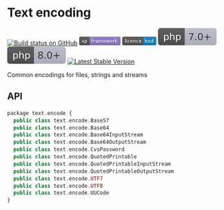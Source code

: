 Text encoding
=============

[![Build status on GitHub](https://github.com/xp-framework/text-encode/workflows/Tests/badge.svg)](https://github.com/xp-framework/text-encode/actions)
[![XP Framework Module](https://raw.githubusercontent.com/xp-framework/web/master/static/xp-framework-badge.png)](https://github.com/xp-framework/core)
[![BSD Licence](https://raw.githubusercontent.com/xp-framework/web/master/static/licence-bsd.png)](https://github.com/xp-framework/core/blob/master/LICENCE.md)
[![Requires PHP 7.0+](https://raw.githubusercontent.com/xp-framework/web/master/static/php-7_0plus.svg)](http://php.net/)
[![Supports PHP 8.0+](https://raw.githubusercontent.com/xp-framework/web/master/static/php-8_0plus.svg)](http://php.net/)
[![Latest Stable Version](https://poser.pugx.org/xp-framework/text-encode/version.png)](https://packagist.org/packages/xp-framework/text-encode)

Common encodings for files, strings and streams

API
---

```php
package text.encode {
  public class text.encode.Base57
  public class text.encode.Base64
  public class text.encode.Base64InputStream
  public class text.encode.Base64OutputStream
  public class text.encode.CvsPassword
  public class text.encode.QuotedPrintable
  public class text.encode.QuotedPrintableInputStream
  public class text.encode.QuotedPrintableOutputStream
  public class text.encode.UTF7
  public class text.encode.UTF8
  public class text.encode.UUCode
}
```